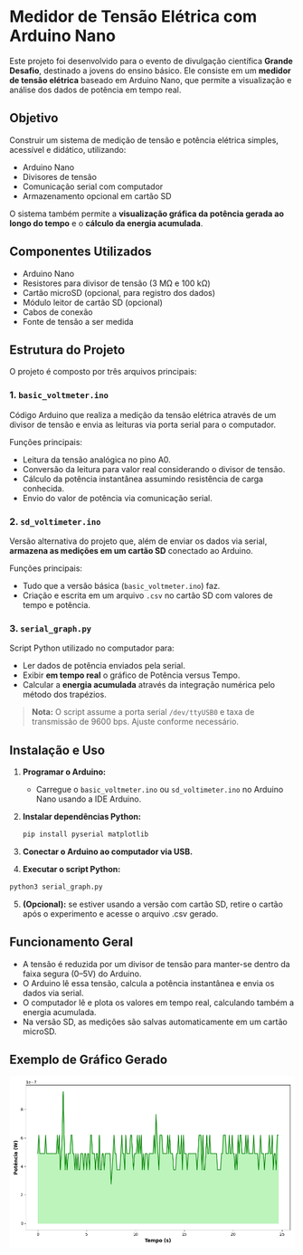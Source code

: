 # Medidor de Tensão Elétrica com Arduino Nano

Este projeto foi desenvolvido para o evento de divulgação científica **Grande Desafio**, destinado a jovens do ensino básico. Ele consiste em um **medidor de tensão elétrica** baseado em Arduino Nano, que permite a visualização e análise dos dados de potência em tempo real.

## Objetivo

Construir um sistema de medição de tensão e potência elétrica simples, acessível e didático, utilizando:
- Arduino Nano
- Divisores de tensão
- Comunicação serial com computador
- Armazenamento opcional em cartão SD

O sistema também permite a **visualização gráfica da potência gerada ao longo do tempo** e o **cálculo da energia acumulada**.

## Componentes Utilizados

- Arduino Nano
- Resistores para divisor de tensão (3 MΩ e 100 kΩ)
- Cartão microSD (opcional, para registro dos dados)
- Módulo leitor de cartão SD (opcional)
- Cabos de conexão
- Fonte de tensão a ser medida

## Estrutura do Projeto

O projeto é composto por três arquivos principais:

### 1. `basic_voltmeter.ino`
Código Arduino que realiza a medição da tensão elétrica através de um divisor de tensão e envia as leituras via porta serial para o computador.

Funções principais:
- Leitura da tensão analógica no pino A0.
- Conversão da leitura para valor real considerando o divisor de tensão.
- Cálculo da potência instantânea assumindo resistência de carga conhecida.
- Envio do valor de potência via comunicação serial.

### 2. `sd_voltimeter.ino`
Versão alternativa do projeto que, além de enviar os dados via serial, **armazena as medições em um cartão SD** conectado ao Arduino.

Funções principais:
- Tudo que a versão básica (`basic_voltmeter.ino`) faz.
- Criação e escrita em um arquivo `.csv` no cartão SD com valores de tempo e potência.

### 3. `serial_graph.py`
Script Python utilizado no computador para:
- Ler dados de potência enviados pela serial.
- Exibir **em tempo real** o gráfico de Potência versus Tempo.
- Calcular a **energia acumulada** através da integração numérica pelo método dos trapézios.

> **Nota:** O script assume a porta serial `/dev/ttyUSB0` e taxa de transmissão de 9600 bps. Ajuste conforme necessário.

## Instalação e Uso

1. **Programar o Arduino:**
   - Carregue o `basic_voltmeter.ino` ou `sd_voltimeter.ino` no Arduino Nano usando a IDE Arduino.

2. **Instalar dependências Python:**
   ```bash
   pip install pyserial matplotlib
   ```

3. **Conectar o Arduino ao computador via USB.**

4. **Executar o script Python:**
  ```bash
  python3 serial_graph.py
  ```

5. **(Opcional):** se estiver usando a versão com cartão SD, retire o cartão após o experimento e acesse o arquivo .csv gerado.

## Funcionamento Geral
- A tensão é reduzida por um divisor de tensão para manter-se dentro da faixa segura (0–5V) do Arduino.
- O Arduino lê essa tensão, calcula a potência instantânea e envia os dados via serial.
- O computador lê e plota os valores em tempo real, calculando também a energia acumulada.
- Na versão SD, as medições são salvas automaticamente em um cartão microSD.

## Exemplo de Gráfico Gerado
![Gráfico de Potência em função do Tempo](grafico_potencia_tempo.png)
